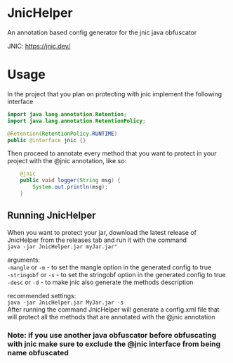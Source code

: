 # JnicHelper
An annotation based config generator for the jnic java obfuscator

JNIC: https://jnic.dev/

# Usage

In the project that you plan on protecting with jnic
implement the following interface
```java
import java.lang.annotation.Retention;
import java.lang.annotation.RetentionPolicy;

@Retention(RetentionPolicy.RUNTIME)
public @interface jnic {}
```


Then proceed to annotate every method that you want to protect
in your project with the @jnic annotation, like so:
```java
    @jnic
    public void logger(String msg) {
        System.out.println(msg);
    }
```

## Running JnicHelper
When you want to protect your jar, download the latest release of JnicHelper from the releases tab
and run it with the command  
```java -jar JnicHelper.jar myJar.jar"```  
  
arguments:  
```-mangle``` or ```-m``` - to set the mangle option in the generated config to true  
```-stringobf``` or ```-s``` - to set the stringobf option in the generated config to true  
```-desc``` or ```-d``` - to make jnic also generate the methods description  
  
recommended settings:  
```java -jar JnicHelper.jar MyJar.jar -s ```  
After running the command JnicHelper will generate a config.xml file
that will protect all the methods that are annotated with the @jnic annotation

### Note: if you use another java obfuscator before obfuscating with jnic make sure to exclude the @jnic interface from being name obfuscated
